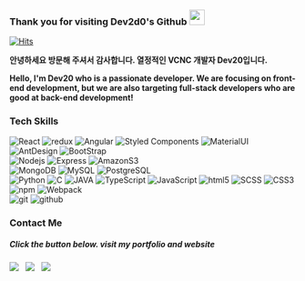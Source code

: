 ### Thank you for visiting Dev2d0's Github <img src="https://user-images.githubusercontent.com/5679180/79618120-0daffb80-80be-11ea-819e-d2b0fa904d07.gif" width="27px">
[![Hits](https://hits.seeyoufarm.com/api/count/incr/badge.svg?url=https%3A%2F%2Fgithub.com%2Fdev2d0&count_bg=%23C558DD&title_bg=%23555555&icon=mediafire.svg&icon_color=%23E7E7E7&title=hits&edge_flat=false)](https://hits.seeyoufarm.com)
<p>
  <b>안녕하세요 방문해 주셔서 감사합니다. 열정적인 VCNC 개발자 Dev20입니다.</b></br>
</p>
<p>
  <b>Hello, I'm Dev20 who is a passionate developer. We are focusing on front-end development, but we are also targeting full-stack developers who are good at back-end development! </b> </br>
</p>


 <h3>Tech Skills</h3>
  <p>
  <img alt="React" src="https://img.shields.io/badge/-React-45b8d8?style=flat-square&logo=react&logoColor=white" />
  <img alt="redux" src="https://img.shields.io/badge/-Redux-764ABC?style=flat-square&logo=redux&logoColor=white" />
  <img alt="Angular" src="https://img.shields.io/badge/-Angular-DD0031?style=flat-square&logo=Angular&logoColor=white" />
  <img alt="Styled Components" src="https://img.shields.io/badge/-Styled_Components-db7092?style=flat-square&logo=styled-components&logoColor=white" />
  <img alt="MaterialUI" src="https://img.shields.io/badge/-MaterialUI-0081CB?style=flat-square&logo=Material-UI&logoColor=white" />
  <img alt="AntDesign" src="https://img.shields.io/badge/-AntDesign-0170FE?style=flat-square&logo=Ant-Design&logoColor=white" />
  <img alt="BootStrap" src="https://img.shields.io/badge/-BootStrap-7952B3?style=flat-square&logo=BootStrap&logoColor=white" />
  </br>

  <img alt="Nodejs" src="https://img.shields.io/badge/-Nodejs-43853d?style=flat-square&logo=Node.js&logoColor=white" />
  <img alt="Express" src="https://img.shields.io/badge/-Express-000000?style=flat-square&logo=Express&logoColor=white" />
  <img alt="AmazonS3" src="https://img.shields.io/badge/-AmazonS3-CC2929?style=flat-square&logo=Amazon-AWS&logoColor=white" />
  </br>
  
  <img alt="MongoDB" src="https://img.shields.io/badge/-MongoDB-13aa52?style=flat-square&logo=mongodb&logoColor=white" />
  <img alt="MySQL"  src="https://img.shields.io/badge/-MySQL-F29111?style=flat-square&logo=MySQL&logoColor=white"/>
  <img alt="PostgreSQL" src="https://img.shields.io/badge/-PostgreSQL-336791?style=flat-square&logo=PostgreSQL&logoColor=white" />
  </br>
  
  <img alt="Python" src="https://img.shields.io/badge/-Python-3776ab?style=flat-square&logo=python&logoColor=white" />
  <img alt="C" src="https://img.shields.io/badge/-C-A8B9CC?style=flat-square&logo=C&logoColor=white" />
  <img alt="JAVA" src="https://img.shields.io/badge/-JAVA-007396?style=flat-square&logo=Java&logoColor=white" />
  <img alt="TypeScript" src="https://img.shields.io/badge/-TypeScript-3178C6?style=flat-square&logo=TypeScript&logoColor=white" />
  <img alt="JavaScript" src="https://img.shields.io/badge/-JavaScript-F7DF1E?style=flat-square&logo=JavaScript&logoColor=white" />
  <img alt="html5" src="https://img.shields.io/badge/-HTML5-E34F26?style=flat-square&logo=html5&logoColor=white" />
  <img alt="SCSS" src="https://img.shields.io/badge/-SCSS-CC6699?style=flat-square&logo=Sass&logoColor=white" />
  <img alt="CSS3" src="https://img.shields.io/badge/-CSS3-1572B6?style=flat-square&logo=CSS3&logoColor=white" />
  </br>

  <img alt="npm" src="https://img.shields.io/badge/-NPM-CB3837?style=flat-square&logo=npm&logoColor=white" />
  <img alt="Webpack" src="https://img.shields.io/badge/-Webpack-8DD6F9?style=flat-square&logo=webpack&logoColor=white" /> 
  </br>

  <img alt="git" src="https://img.shields.io/badge/-Git-F05032?style=flat-square&logo=git&logoColor=white" />
   <img alt="github" src="https://img.shields.io/badge/-Github-181717?style=flat-square&logo=Github&logoColor=white" />
  </br>

<h3>Contact Me</h3>
<h5>Click the button below. visit my portfolio and website</h5>
<p>
<a href="https://dev2d0.github.io/DYportfolio/"><img src="https://img.shields.io/badge/My Portfolio-F05032.svg?style=for-the-badge&logoColor=white"/></a> &nbsp;
<a href="https://dev2d0travelexpenses.herokuapp.com/"><img src="https://img.shields.io/badge/TravelExpenses Service-11baa4.svg?style=for-the-badge&logoColor=white"/></a> &nbsp;
<a href="mailto:dev2dy@gmail.com"><img src="https://img.shields.io/badge/Email-D14836.svg?style=for-the-badge&logo=GMail&logoColor=white"/></a> &nbsp;
</p>
